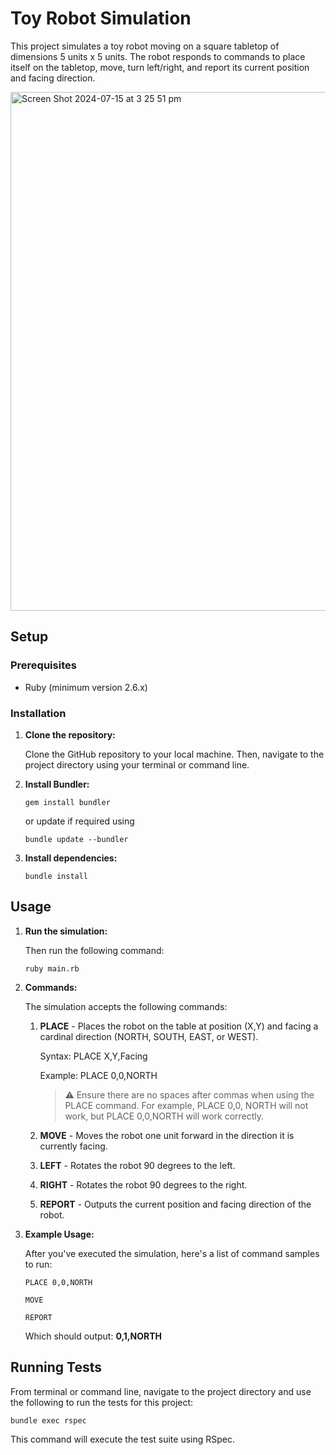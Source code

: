 # Toy Robot Simulation

This project simulates a toy robot moving on a square tabletop of dimensions 5 units x 5 units. The robot responds to commands to place itself on the tabletop, move, turn left/right, and report its current position and facing direction.

<img width="830" alt="Screen Shot 2024-07-15 at 3 25 51 pm" src="https://github.com/user-attachments/assets/8f49873b-7d39-4d84-baa1-61fdbd9827b4">

## Setup

### Prerequisites

- Ruby (minimum version 2.6.x)

### Installation

1. **Clone the repository:**

   Clone the GitHub repository to your local machine. Then, navigate to the project directory using your terminal or command line.

2. **Install Bundler:**

   ```
   gem install bundler
   ```
   or update if required using 
   ```
   bundle update --bundler
   ```

3. **Install dependencies:**

   ```
   bundle install
   ```

## Usage

1. **Run the simulation:**

   Then run the following command:

   ```
   ruby main.rb
   ```

2. **Commands:**

   The simulation accepts the following commands:

   1. **PLACE** - Places the robot on the table at position (X,Y) and facing a cardinal direction (NORTH, SOUTH, EAST, or WEST).
      
      Syntax: PLACE X,Y,Facing
      
      Example: PLACE 0,0,NORTH

      > :warning: Ensure there are no spaces after commas when using the PLACE command. For example, PLACE 0,0, NORTH will not work, but PLACE 0,0,NORTH will work correctly.
        
   3. **MOVE** - Moves the robot one unit forward in the direction it is currently facing.
   4. **LEFT** - Rotates the robot 90 degrees to the left.
   5. **RIGHT** - Rotates the robot 90 degrees to the right.
   6. **REPORT** - Outputs the current position and facing direction of the robot.

3. **Example Usage:**

   After you've executed the simulation, here's a list of command samples to run:

   ```
   PLACE 0,0,NORTH
   ```
   
   ```
   MOVE
   ```

   ```
   REPORT
   ```

   Which should output: **0,1,NORTH**

## Running Tests

   From terminal or command line, navigate to the project directory and use the following to run the tests for this project:

   ```
   bundle exec rspec
   ```

   This command will execute the test suite using RSpec.
